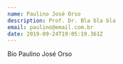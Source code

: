 ```yaml
---
name: Paulino José Orso
description: Prof. Dr. Bla bla bla
email: paulino@email.com.br
date: 2019-09-24T19:05:19.361Z
---
```

Bio Paulino José Orso
